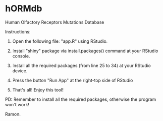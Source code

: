 # hORMdb
Human Olfactory Receptors Mutations Database

Instructions:

1. Open the following file: "app.R" using RStudio.

2. Install "shiny" package via install.packages() command at your RStudio console.

3. Install all the required packages (from line 25 to 34) at your RStudio device.

4. Press the button "Run App" at the right-top side of RStudio

5. That's all! Enjoy this tool!

PD: Remember to install all the required packages, otherwise the program won't work!

Ramon.
